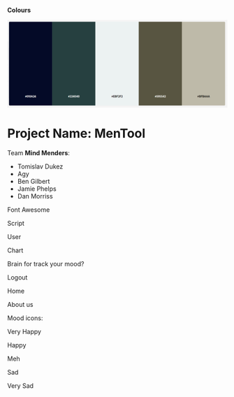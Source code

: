 
**Colours**

![Colours](docs/screenshots/MenTool_colours.png)

# Project Name: **MenTool**


Team **Mind Menders**:

- Tomislav Dukez
- Agy
- Ben Gilbert
- Jamie Phelps
- Dan Morriss

Font Awesome <br>

Script <script src="https://kit.fontawesome.com/076967cb18.js" crossorigin="anonymous"></script>

User <i class="fa-solid fa-user"></i>

Chart <i class="fa-solid fa-chart-line"></i>

Brain for track your mood? <i class="fa-solid fa-brain"></i>

Logout <i class="fa-solid fa-right-from-bracket"></i>

Home <i class="fa-solid fa-house"></i>

About us <i class="fa-solid fa-users"></i>

Mood icons:

Very Happy <i class="fa-regular fa-face-grin-hearts"></i>

Happy <i class="fa-regular fa-face-smile-beam"></i>

Meh <i class="fa-regular fa-face-meh"></i>

Sad <i class="fa-regular fa-face-sad-tear"></i>

Very Sad <i class="fa-regular fa-face-sad-cry"></i>

